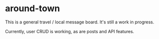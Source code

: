 # around-town

This is a general travel / local message board. It's still a  work in progress.

Currently, user CRUD is working, as are posts and API features.
